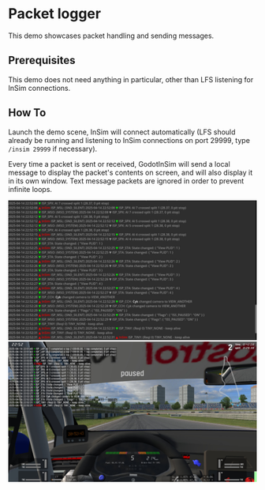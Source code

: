 # Packet logger

This demo showcases packet handling and sending messages.

## Prerequisites

This demo does not need anything in particular, other than LFS listening for InSim connections.

## How To

Launch the demo scene, InSim will connect automatically (LFS should already be running
and listening to InSim connections on port 29999, type `/insim 29999` if necessary).

Every time a packet is sent or received, GodotInSim will send a local message to display
the packet's contents on screen, and will also display it in its own window. Text message packets
are ignored in order to prevent infinite loops.

![Packet logger](./screenshots/packet_logger_godot.jpg)
![Packet logger](./screenshots/packet_logger_lfs.jpg)
